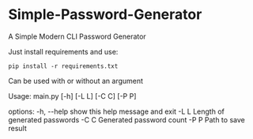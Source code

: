 # Simple-Password-Generator
A Simple Modern CLI Password Generator

Just install requirements and use:

```
pip install -r requirements.txt 
```

Can be used with or without an argument

Usage: main.py [-h] [-L L] [-C C] [-P P]

options:
  -h, --help  show this help message and exit
  -L L        Length of generated passwords
  -C C        Generated password count
  -P P        Path to save result
